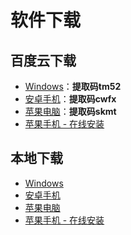 # 软件下载

## 百度云下载

* [Windows](https://pan.baidu.com/s/1KOt5hQg7XAaiItmJ7F8qHw)：**提取码tm52**
* [安卓手机](https://pan.baidu.com/s/1rynlFxQ1OmARLEoBDHvNqA%20)：**提取码cwfx**
* [苹果电脑](https://pan.baidu.com/s/1DtHTOD4bmsinTBdglw69Mg)：**提取码skmt**
* [苹果手机 - 在线安装](https://bmxcloud.app/download/bmxios/index.html)

## 本地下载

* [Windows](https://bmxcloud.app/download/bmxcloud.win.exe)
* [安卓手机](https://bmxcloud.app/download/bmxcloud.android.apk)
* [苹果电脑](https://bmxcloud.app/download/bmxcloud.mac.dmg)
* [苹果手机 - 在线安装](https://bmxcloud.app/download/bmxios/index.html)



